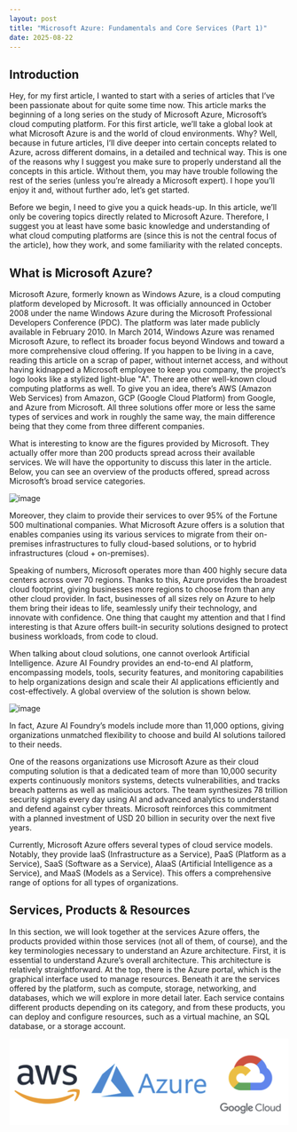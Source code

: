 ```yaml
---
layout: post
title: "Microsoft Azure: Fundamentals and Core Services (Part 1)"
date: 2025-08-22
---
```


## Introduction

Hey, for my first article, I wanted to start with a series of articles that I’ve been passionate about for quite some time now. This article marks the beginning of a long series on the study of Microsoft Azure, Microsoft’s cloud computing platform. For this first article, we’ll take a global look at what Microsoft Azure is and the world of cloud environments. Why? Well, because in future articles, I’ll dive deeper into certain concepts related to Azure, across different domains, in a detailed and technical way. This is one of the reasons why I suggest you make sure to properly understand all the concepts in this article. Without them, you may have trouble following the rest of the series (unless you’re already a Microsoft expert). I hope you’ll enjoy it and, without further ado, let’s get started.

Before we begin, I need to give you a quick heads-up. In this article, we’ll only be covering topics directly related to Microsoft Azure. Therefore, I suggest you at least have some basic knowledge and understanding of what cloud computing platforms are (since this is not the central focus of the article), how they work, and some familiarity with the related concepts.

## What is Microsoft Azure?

Microsoft Azure, formerly known as Windows Azure, is a cloud computing platform developed by Microsoft. It was officially announced in October 2008 under the name Windows Azure during the Microsoft Professional Developers Conference (PDC). The platform was later made publicly available in February 2010. In March 2014, Windows Azure was renamed Microsoft Azure, to reflect its broader focus beyond Windows and toward a more comprehensive cloud offering. If you happen to be living in a cave, reading this article on a scrap of paper, without internet access, and without having kidnapped a Microsoft employee to keep you company, the project’s logo looks like a stylized light-blue "A". There are other well-known cloud computing platforms as well. To give you an idea, there’s AWS (Amazon Web Services) from Amazon, GCP (Google Cloud Platform) from Google, and Azure from Microsoft. All three solutions offer more or less the same types of services and work in roughly the same way, the main difference being that they come from three different companies.

What is interesting to know are the figures provided by Microsoft. They actually offer more than 200 products spread across their available services.
We will have the opportunity to discuss this later in the article. Below, you can see an overview of the products offered, spread across Microsoft’s broad service categories.

![image](https://pmss.ms/img/azure-1.jpg)

Moreover, they claim to provide their services to over 95% of the Fortune 500 multinational companies. What Microsoft Azure offers is a solution that enables companies using its various services to migrate from their on-premises infrastructures to fully cloud-based solutions, or to hybrid infrastructures (cloud + on-premises).

Speaking of numbers, Microsoft operates more than 400 highly secure data centers across over 70 regions. Thanks to this, Azure provides the broadest cloud footprint, giving businesses more regions to choose from than any other cloud provider. In fact, businesses of all sizes rely on Azure to help them bring their ideas to life, seamlessly unify their technology, and innovate with confidence. One thing that caught my attention and that I find interesting is that Azure offers built-in security solutions designed to protect business workloads, from code to cloud. 

When talking about cloud solutions, one cannot overlook Artificial Intelligence. Azure AI Foundry provides an end-to-end AI platform, encompassing models, tools, security features, and monitoring capabilities to help organizations design and scale their AI applications efficiently and cost-effectively. A global overview of the solution is shown below.

![image](https://devblogs.microsoft.com/foundry/wp-content/uploads/sites/89/2025/03/foundry-stack-wp-2048x1152.png)

In fact, Azure AI Foundry’s models include more than 11,000 options, giving organizations unmatched flexibility to choose and build AI solutions tailored to their needs.

One of the reasons organizations use Microsoft Azure as their cloud computing solution is that a dedicated team of more than 10,000 security experts continuously monitors systems, detects vulnerabilities, and tracks breach patterns as well as malicious actors. The team synthesizes 78 trillion security signals every day using AI and advanced analytics to understand and defend against cyber threats. Microsoft reinforces this commitment with a planned investment of USD 20 billion in security over the next five years.

Currently, Microsoft Azure offers several types of cloud service models. Notably, they provide IaaS (Infrastructure as a Service), PaaS (Platform as a Service), SaaS (Software as a Service), AIaaS (Artificial Intelligence as a Service), and MaaS (Models as a Service). This offers a comprehensive range of options for all types of organizations.

## Services, Products & Resources

In this section, we will look together at the services Azure offers, the products provided within those services (not all of them, of course), and the key terminologies necessary to understand an Azure architecture. First, it is essential to understand Azure’s overall architecture. This architecture is relatively straightforward. At the top, there is the Azure portal, which is the graphical interface used to manage resources. Beneath it are the services offered by the platform, such as compute, storage, networking, and databases, which we will explore in more detail later. Each service contains different products depending on its category, and from these products, you can deploy and configure resources, such as a virtual machine, an SQL database, or a storage account.

![image](./images/image.png)
